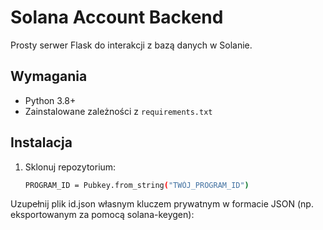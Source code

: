 # Solana Account Backend

Prosty serwer Flask do interakcji z bazą danych w Solanie.

## Wymagania

- Python 3.8+
- Zainstalowane zależności z `requirements.txt`

## Instalacja

1. Sklonuj repozytorium:

   ```bash
   PROGRAM_ID = Pubkey.from_string("TWÓJ_PROGRAM_ID")

Uzupełnij plik id.json własnym kluczem prywatnym w formacie JSON
(np. eksportowanym za pomocą solana-keygen):
